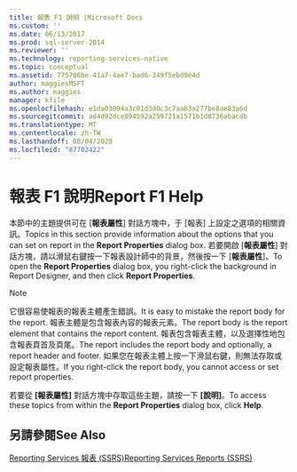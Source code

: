 ```yaml
---
title: 報表 F1 說明 |Microsoft Docs
ms.custom: ''
ms.date: 06/13/2017
ms.prod: sql-server-2014
ms.reviewer: ''
ms.technology: reporting-services-native
ms.topic: conceptual
ms.assetid: 775706be-41a7-4ae7-bad6-349f5ebd9e4d
author: maggiesMSFT
ms.author: maggies
manager: kfile
ms.openlocfilehash: e1da03094a3c01d3d0c3c7aab3a277be8ae83a6d
ms.sourcegitcommit: ad4d92dce894592a259721a1571b1d8736abacdb
ms.translationtype: MT
ms.contentlocale: zh-TW
ms.lasthandoff: 08/04/2020
ms.locfileid: "87702422"
---
```

# <a name="report-f1-help"></a><span data-ttu-id="73f60-102">報表 F1 說明</span><span class="sxs-lookup"><span data-stu-id="73f60-102">Report F1 Help</span></span>
  <span data-ttu-id="73f60-103">本節中的主題提供可在 [**報表屬性**] 對話方塊中，于 [報表] 上設定之選項的相關資訊。</span><span class="sxs-lookup"><span data-stu-id="73f60-103">Topics in this section provide information about the options that you can set on report in the **Report Properties** dialog box.</span></span> <span data-ttu-id="73f60-104">若要開啟 [**報表屬性**] 對話方塊，請以滑鼠右鍵按一下報表設計師中的背景，然後按一下 [**報表屬性**]。</span><span class="sxs-lookup"><span data-stu-id="73f60-104">To open the **Report Properties** dialog box, you right-click the background in Report Designer, and then click **Report Properties**.</span></span>  
  
> [!NOTE]  
>  <span data-ttu-id="73f60-105">它很容易使報表的報表主體產生錯誤。</span><span class="sxs-lookup"><span data-stu-id="73f60-105">It is easy to mistake the report body for the report.</span></span> <span data-ttu-id="73f60-106">報表主體是包含報表內容的報表元素。</span><span class="sxs-lookup"><span data-stu-id="73f60-106">The report body is the report element that contains the report content.</span></span> <span data-ttu-id="73f60-107">報表包含報表主體，以及選擇性地包含報表頁首及頁尾。</span><span class="sxs-lookup"><span data-stu-id="73f60-107">The report includes the report body and optionally, a report header and footer.</span></span> <span data-ttu-id="73f60-108">如果您在報表主體上按一下滑鼠右鍵，則無法存取或設定報表屬性。</span><span class="sxs-lookup"><span data-stu-id="73f60-108">If you right-click the report body, you cannot access or set report properties.</span></span>  
  
 <span data-ttu-id="73f60-109">若要從 **[報表屬性]** 對話方塊中存取這些主題，請按一下 **[說明]**。</span><span class="sxs-lookup"><span data-stu-id="73f60-109">To access these topics from within the **Report Properties** dialog box, click **Help**.</span></span>  
  
## <a name="see-also"></a><span data-ttu-id="73f60-110">另請參閱</span><span class="sxs-lookup"><span data-stu-id="73f60-110">See Also</span></span>  
 [<span data-ttu-id="73f60-111">Reporting Services 報表 &#40;SSRS&#41;</span><span class="sxs-lookup"><span data-stu-id="73f60-111">Reporting Services Reports &#40;SSRS&#41;</span></span>](reports/reporting-services-reports-ssrs.md)  
  
  
